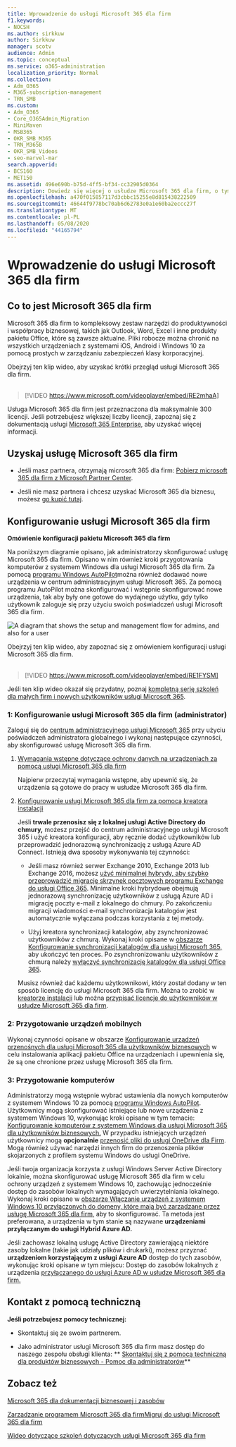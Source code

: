 ```yaml
---
title: Wprowadzenie do usługi Microsoft 365 dla firm
f1.keywords:
- NOCSH
ms.author: sirkkuw
author: Sirkkuw
manager: scotv
audience: Admin
ms.topic: conceptual
ms.service: o365-administration
localization_priority: Normal
ms.collection:
- Adm_O365
- M365-subscription-management
- TRN_SMB
ms.custom:
- Adm_O365
- Core_O365Admin_Migration
- MiniMaven
- MSB365
- OKR_SMB_M365
- TRN_M365B
- OKR_SMB_Videos
- seo-marvel-mar
search.appverid:
- BCS160
- MET150
ms.assetid: 496e690b-b75d-4ff5-bf34-cc32905d0364
description: Dowiedz się więcej o usłudze Microsoft 365 dla firm, o tym, jak ją skonfigurować oraz jak przygotować urządzenia i komputery użytkowników, aby upewnić się, że są one chronione przez usługę Microsoft 365 dla firm.
ms.openlocfilehash: a470f015857117d3cbbc15255e8d815438222509
ms.sourcegitcommit: 46644f9778bc70ab6d62783e0a1e60ba2eccc27f
ms.translationtype: MT
ms.contentlocale: pl-PL
ms.lasthandoff: 05/08/2020
ms.locfileid: "44165794"
---
```

# <a name="get-started-with-microsoft-365-for-business"></a>Wprowadzenie do usługi Microsoft 365 dla firm

## <a name="what-is-microsoft-365-for-business"></a>Co to jest Microsoft 365 dla firm

Microsoft 365 dla firm to kompleksowy zestaw narzędzi do produktywności i współpracy biznesowej, takich jak Outlook, Word, Excel i inne produkty pakietu Office, które są zawsze aktualne. Pliki robocze można chronić na wszystkich urządzeniach z systemami iOS, Android i Windows 10 za pomocą prostych w zarządzaniu zabezpieczeń klasy korporacyjnej.

Obejrzyj ten klip wideo, aby uzyskać krótki przegląd usługi Microsoft 365 dla firm.<br><br>

> [!VIDEO https://www.microsoft.com/videoplayer/embed/RE2mhaA] 
  
Usługa Microsoft 365 dla firm jest przeznaczona dla maksymalnie 300 licencji. Jeśli potrzebujesz większej liczby licencji, zapoznaj się z dokumentacją usługi [Microsoft 365 Enterprise](https://go.microsoft.com/fwlink/p/?linkid=860986), aby uzyskać więcej informacji. 
  
## <a name="get-microsoft-365-for-business"></a>Uzyskaj usługę Microsoft 365 dla firm

- Jeśli masz partnera, otrzymają microsoft 365 dla firm: [Pobierz microsoft 365 dla firm z Microsoft Partner Center](get-microsoft-365-business.md).
    
- Jeśli nie masz partnera i chcesz uzyskać Microsoft 365 dla biznesu, możesz [go kupić tutaj](https://www.microsoft.com/microsoft-365/business).
    
## <a name="set-up-microsoft-365-for-business"></a>Konfigurowanie usługi Microsoft 365 dla firm

 **Omówienie konfiguracji pakietu Microsoft 365 dla firm**
  
Na poniższym diagramie opisano, jak administratorzy skonfigurować usługę Microsoft 365 dla firm. Opisano w nim również kroki przygotowania komputerów z systemem Windows dla usługi Microsoft 365 dla firm. Za pomocą [programu Windows AutoPilot](add-autopilot-devices-and-profile.md)można również dodawać nowe urządzenia w centrum administracyjnym usługi Microsoft 365. Za pomocą programu AutoPilot można skonfigurować i wstępnie skonfigurować nowe urządzenia, tak aby były one gotowe do wydajnego użytku, gdy tylko użytkownik zaloguje się przy użyciu swoich poświadczeń usługi Microsoft 365 dla firm.
  
![A diagram that shows the setup and management flow for admins, and also for a user](../media/249f81fc-7e79-44c7-8425-3a0b7b651c3b.png)

Obejrzyj ten klip wideo, aby zapoznać się z omówieniem konfiguracji usługi Microsoft 365 dla firm.<br><br>

> [!VIDEO https://www.microsoft.com/videoplayer/embed/RE1FYSM] 

Jeśli ten klip wideo okazał się przydatny, poznaj [kompletną serię szkoleń dla małych firm i nowych użytkowników usługi Microsoft 365](https://support.office.com/article/6ab4bbcd-79cf-4000-a0bd-d42ce4d12816).

  
### <a name="1-set-up-microsoft-365-for-business-admin"></a>1: Konfigurowanie usługi Microsoft 365 dla firm (administrator)

Zaloguj się do [centrum administracyjnego usługi Microsoft 365](https://portal.office.com/adminportal/home) przy użyciu poświadczeń administratora globalnego i wykonaj następujące czynności, aby skonfigurować usługę Microsoft 365 dla firm. 
  
1. [Wymagania wstępne dotyczące ochrony danych na urządzeniach za pomocą usługi Microsoft 365 dla firm](pre-requisites-for-data-protection.md)
    
    Najpierw przeczytaj wymagania wstępne, aby upewnić się, że urządzenia są gotowe do pracy w usłudze Microsoft 365 dla firm.
    
2. [Konfigurowanie usługi Microsoft 365 dla firm za pomocą kreatora instalacji](set-up.md)
    
    Jeśli **trwale przenosisz się z lokalnej usługi Active Directory do chmury,** możesz przejść do centrum administracyjnego usługi Microsoft 365 i użyć kreatora konfiguracji, aby ręcznie dodać użytkowników lub przeprowadzić jednorazową synchronizację z usługą Azure AD Connect. Istnieją dwa sposoby wykonywania tej czynności: 
    
    - Jeśli masz również serwer Exchange 2010, Exchange 2013 lub Exchange 2016, możesz [użyć minimalnej hybrydy, aby szybko przeprowadzić migrację skrzynek pocztowych programu Exchange do usługi Office 365](https://docs.microsoft.com/Exchange/mailbox-migration/use-minimal-hybrid-to-quickly-migrate). Minimalne kroki hybrydowe obejmują jednorazową synchronizację użytkowników z usługą Azure AD i migrację poczty e-mail z lokalnego do chmury. Po zakończeniu migracji wiadomości e-mail synchronizacja katalogów jest automatycznie wyłączana podczas korzystania z tej metody.
    
    - Użyj kreatora synchronizacji katalogów, aby zsynchronizować użytkowników z chmurą. Wykonaj kroki opisane w [obszarze Konfigurowanie synchronizacji katalogów dla usługi Microsoft 365,](https://docs.microsoft.com/office365/enterprise/set-up-directory-synchronization) aby ukończyć ten proces. Po zsynchronizowaniu użytkowników z chmurą należy [wyłączyć synchronizację katalogów dla usługi Office 365](https://docs.microsoft.com/office365/enterprise/turn-off-directory-synchronization).
    
    Musisz również dać każdemu użytkownikowi, który został dodany w ten sposób licencję do usługi Microsoft 365 dla firm. Można to zrobić w [kreatorze instalacji](set-up.md) lub można [przypisać licencje do użytkowników w usłudze Microsoft 365 dla firm](https://docs.microsoft.com/microsoft-365/admin/add-users/add-users).
    
### <a name="2-prepare-mobile-devices"></a>2: Przygotowanie urządzeń mobilnych

Wykonaj czynności opisane w obszarze [Konfigurowanie urządzeń przenośnych dla usługi Microsoft 365 dla użytkowników biznesowych](set-up-mobile-devices.md) w celu instalowania aplikacji pakietu Office na urządzeniach i upewnienia się, że są one chronione przez usługę Microsoft 365 dla firm. 
  
### <a name="3-prepare-pcs"></a>3: Przygotowanie komputerów

Administratorzy mogą wstępnie wybrać ustawienia dla nowych komputerów z systemem Windows 10 za pomocą [programu Windows AutoPilot](add-autopilot-devices-and-profile.md). Użytkownicy mogą skonfigurować istniejące lub nowe urządzenia z systemem Windows 10, wykonując kroki opisane w tym temacie: [Konfigurowanie komputerów z systemem Windows dla usługi Microsoft 365 dla użytkowników biznesowych.](set-up-windows-devices.md) W przypadku istniejących urządzeń użytkownicy mogą **opcjonalnie** [przenosić pliki do usługi OneDrive dla Firm](move-files-to-onedrive.md). Mogą również używać narzędzi innych firm do przenoszenia plików skojarzonych z profilem systemu Windows do usługi OneDrive.
  
Jeśli twoja organizacja korzysta z usługi Windows Server Active Directory lokalnie, można skonfigurować usługę Microsoft 365 dla firm w celu ochrony urządzeń z systemem Windows 10, zachowując jednocześnie dostęp do zasobów lokalnych wymagających uwierzytelniania lokalnego. Wykonaj kroki opisane w [obszarze Włączanie urządzeń z systemem Windows 10 przyłączonych do domeny, które mają być zarządzane przez usługę Microsoft 365 dla firm,](manage-windows-devices.md) aby to skonfigurować. Ta metoda jest preferowana, a urządzenia w tym stanie są nazywane **urządzeniami przyłączanym do usługi Hybrid Azure AD.** 
  
Jeśli zachowasz lokalną usługę Active Directory zawierającą niektóre zasoby lokalne (takie jak udziały plików i drukarki), możesz przyznać **urządzeniom korzystającym z usługi Azure AD** dostęp do tych zasobów, wykonując kroki opisane w tym miejscu: Dostęp do zasobów lokalnych z urządzenia [przyłączanego do usługi Azure AD w usłudze Microsoft 365 dla firm.](access-resources.md)
  
  
## <a name="contact-support"></a>Kontakt z pomocą techniczną

 **Jeśli potrzebujesz pomocy technicznej:**
  
- Skontaktuj się ze swoim partnerem.
    
- Jako administrator usługi Microsoft 365 dla firm masz dostęp do naszego zespołu obsługi klienta: ** [Skontaktuj się z pomocą techniczną dla produktów biznesowych - Pomoc dla administratorów](https://docs.microsoft.com/microsoft-365/admin/contact-support-for-business-products)**
    
## <a name="see-also"></a>Zobacz też

[Microsoft 365 dla dokumentacji biznesowej i zasobów](https://go.microsoft.com/fwlink/p/?linkid=853701)
  
[Zarządzanie programem Microsoft 365 dla firm](manage.md)[Migruj do usługi Microsoft 365 dla firm](migrate-to-microsoft-365-business.md)

[Wideo dotyczące szkoleń dotyczących usługi Microsoft 365 dla firm](https://support.office.com/article/6ab4bbcd-79cf-4000-a0bd-d42ce4d12816) 
